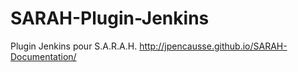 # SARAH-Plugin-Jenkins
Plugin Jenkins pour S.A.R.A.H. http://jpencausse.github.io/SARAH-Documentation/
